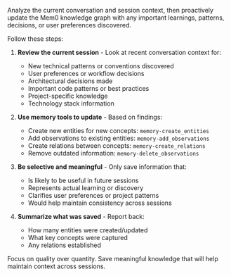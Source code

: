 Analyze the current conversation and session context, then proactively update the Mem0 knowledge graph with any important learnings, patterns, decisions, or user preferences discovered.

Follow these steps:

1. **Review the current session** - Look at recent conversation context for:
   - New technical patterns or conventions discovered
   - User preferences or workflow decisions
   - Architectural decisions made
   - Important code patterns or best practices
   - Project-specific knowledge
   - Technology stack information

2. **Use memory tools to update** - Based on findings:
   - Create new entities for new concepts: `memory-create_entities`
   - Add observations to existing entities: `memory-add_observations`
   - Create relations between concepts: `memory-create_relations`
   - Remove outdated information: `memory-delete_observations`

3. **Be selective and meaningful** - Only save information that:
   - Is likely to be useful in future sessions
   - Represents actual learning or discovery
   - Clarifies user preferences or project patterns
   - Would help maintain consistency across sessions

4. **Summarize what was saved** - Report back:
   - How many entities were created/updated
   - What key concepts were captured
   - Any relations established

Focus on quality over quantity. Save meaningful knowledge that will help maintain context across sessions.
